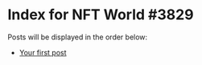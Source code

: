 # Index for NFT World #3829
Posts will be displayed in the order below:

- [Your first post](./001-first.md)

